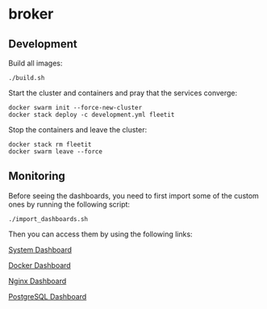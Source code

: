 # broker

## Development

Build all images:

```
./build.sh
```

Start the cluster and containers and pray that the services converge:

```
docker swarm init --force-new-cluster
docker stack deploy -c development.yml fleetit
```

Stop the containers and leave the cluster:

```
docker stack rm fleetit
docker swarm leave --force
```

## Monitoring

Before seeing the dashboards, you need to first import some of the custom ones by running the
following script:

```
./import_dashboards.sh
```

Then you can access them by using the following links:

[System Dashboard](http://127.0.0.1:5601/app/kibana#/dashboard/79ffd6e0-faa0-11e6-947f-177f697178b8?_g=()&_a=(description:'',filters:!(),fullScreenMode:!t,options:(darkTheme:!f,useMargins:!f),panels:!((gridData:(h:3,i:'1',w:6,x:0,y:11),id:'6b7b9a40-faa1-11e6-86b1-cd7735ff7e23',panelIndex:'1',type:visualization,version:'6.2.3'),(gridData:(h:3,i:'2',w:6,x:6,y:5),id:'4d546850-1b15-11e7-b09e-037021c4f8df',panelIndex:'2',type:visualization,version:'6.2.3'),(gridData:(h:3,i:'3',w:6,x:6,y:11),id:'089b85d0-1b16-11e7-b09e-037021c4f8df',panelIndex:'3',type:visualization,version:'6.2.3'),(gridData:(h:3,i:'4',w:6,x:0,y:8),id:bfa5e400-1b16-11e7-b09e-037021c4f8df,panelIndex:'4',type:visualization,version:'6.2.3'),(gridData:(h:3,i:'5',w:6,x:6,y:14),id:e0f001c0-1b18-11e7-b09e-037021c4f8df,panelIndex:'5',type:visualization,version:'6.2.3'),(gridData:(h:3,i:'6',w:6,x:0,y:14),id:'2e224660-1b19-11e7-b09e-037021c4f8df',panelIndex:'6',type:visualization,version:'6.2.3'),(gridData:(h:3,i:'7',w:6,x:0,y:5),id:ab2d1e90-1b1a-11e7-b09e-037021c4f8df,panelIndex:'7',type:visualization,version:'6.2.3'),(gridData:(h:3,i:'8',w:6,x:6,y:8),id:'4e4bb1e0-1b1b-11e7-b09e-037021c4f8df',panelIndex:'8',type:visualization,version:'6.2.3'),(gridData:(h:2,i:'9',w:2,x:4,y:1),id:'26732e20-1b91-11e7-bec4-a5e9ec5cab8b',panelIndex:'9',type:visualization,version:'6.2.3'),(gridData:(h:2,i:'10',w:2,x:0,y:1),id:'83e12df0-1b91-11e7-bec4-a5e9ec5cab8b',panelIndex:'10',type:visualization,version:'6.2.3'),(gridData:(h:2,i:'11',w:2,x:2,y:1),id:d3166e80-1b91-11e7-bec4-a5e9ec5cab8b,panelIndex:'11',type:visualization,version:'6.2.3'),(gridData:(h:2,i:'12',w:2,x:6,y:1),id:'522ee670-1b92-11e7-bec4-a5e9ec5cab8b',panelIndex:'12',type:visualization,version:'6.2.3'),(gridData:(h:2,i:'13',w:2,x:8,y:1),id:'1aae9140-1b93-11e7-8ada-3df93aab833e',panelIndex:'13',type:visualization,version:'6.2.3'),(gridData:(h:2,i:'14',w:4,x:8,y:3),id:'34f97ee0-1b96-11e7-8ada-3df93aab833e',panelIndex:'14',type:visualization,version:'6.2.3'),(gridData:(h:1,i:'16',w:6,x:0,y:0),id:System-Navigation,panelIndex:'16',type:visualization,version:'6.2.3'),(gridData:(h:2,i:'21',w:2,x:0,y:3),id:'19e123b0-4d5a-11e7-aee5-fdc812cc3bec',panelIndex:'21',type:visualization,version:'6.2.3'),(gridData:(h:2,i:'22',w:2,x:2,y:3),id:d2e80340-4d5c-11e7-aa29-87a97a796de6,panelIndex:'22',type:visualization,version:'6.2.3'),(gridData:(h:2,i:'23',w:2,x:6,y:3),id:'825fdb80-4d1d-11e7-b5f2-2b7c1895bf32',panelIndex:'23',type:visualization,version:'6.2.3'),(gridData:(h:2,i:'25',w:2,x:10,y:1),id:'96976150-4d5d-11e7-aa29-87a97a796de6',panelIndex:'25',type:visualization,version:'6.2.3'),(gridData:(h:3,i:'27',w:6,x:0,y:17),id:'99381c80-4d60-11e7-9a4c-ed99bbcaa42b',panelIndex:'27',type:visualization,version:'6.2.3'),(gridData:(h:3,i:'28',w:6,x:6,y:17),id:c5e3cf90-4d60-11e7-9a4c-ed99bbcaa42b,panelIndex:'28',type:visualization,version:'6.2.3'),(embeddableConfig:(vis:(defaultColors:('0%20-%20100':'rgb(0,104,55)'))),gridData:(h:2,i:'29',w:2,x:4,y:3),id:'590a60f0-5d87-11e7-8884-1bb4c3b890e4',panelIndex:'29',type:visualization,version:'6.2.3'),(gridData:(h:1,i:'30',w:6,x:6,y:0),id:'3d65d450-a9c3-11e7-af20-67db8aecb295',panelIndex:'30',type:visualization,version:'6.2.3')),query:(language:lucene,query:'beat.name:%2299c5e1ee5625%22'),timeRestore:!f,title:'%5BMetricbeat%20System%5D%20Host%20overview',viewMode:view))

[Docker Dashboard](http://127.0.0.1:5601/app/kibana#/dashboard/AV4REOpp5NkDleZmzKkE?_g=()&_a=(description:'',filters:!(),fullScreenMode:!t,options:(darkTheme:!f,useMargins:!f),panels:!((embeddableConfig:(vis:(params:(sort:(columnIndex:1,direction:asc)))),gridData:(h:5,i:'1',w:7,x:0,y:0),id:Docker-containers,panelIndex:'1',type:visualization,version:'6.2.3'),(embeddableConfig:(vis:(defaultColors:('0%20-%20100':'rgb(0,104,55)'))),gridData:(h:2,i:'2',w:5,x:7,y:0),id:Docker-Number-of-Containers,panelIndex:'2',type:visualization,version:'6.2.3'),(embeddableConfig:(vis:(legendOpen:!t)),gridData:(h:3,i:'3',w:2,x:7,y:2),id:Docker-containers-per-host,panelIndex:'3',type:visualization,version:'6.2.3'),(embeddableConfig:(vis:(legendOpen:!f)),gridData:(h:3,i:'4',w:6,x:0,y:5),id:Docker-CPU-usage,panelIndex:'4',type:visualization,version:'6.2.3'),(embeddableConfig:(vis:(legendOpen:!f)),gridData:(h:3,i:'5',w:6,x:6,y:5),id:Docker-memory-usage,panelIndex:'5',type:visualization,version:'6.2.3'),(embeddableConfig:(vis:(legendOpen:!f)),gridData:(h:3,i:'6',w:12,x:0,y:8),id:Docker-Network-IO,panelIndex:'6',type:visualization,version:'6.2.3'),(embeddableConfig:(vis:(legendOpen:!f)),gridData:(h:3,i:'7',w:3,x:9,y:2),id:Docker-images-and-names,panelIndex:'7',type:visualization,version:'6.2.3')),query:(language:lucene,query:(query_string:(analyze_wildcard:!t,default_field:'*',query:'*'))),timeRestore:!f,title:'%5BMetricbeat%20Docker%5D%20Overview',viewMode:view))

[Nginx Dashboard](http://127.0.0.1:5601/app/kibana#/dashboard/023d2930-f1a5-11e7-a9ef-93c69af7b129?_g=()&_a=(description:'Overview%20dashboard%20for%20the%20Nginx%20module%20in%20Metricbeat',filters:!(),fullScreenMode:!t,options:(darkTheme:!f,hidePanelTitles:!f,useMargins:!t),panels:!((gridData:(h:3,i:'1',w:6,x:6,y:0),id:'555df8a0-f1a1-11e7-a9ef-93c69af7b129',panelIndex:'1',type:visualization,version:'7.0.0-alpha1'),(gridData:(h:3,i:'2',w:6,x:6,y:3),id:a1d92240-f1a1-11e7-a9ef-93c69af7b129,panelIndex:'2',type:visualization,version:'7.0.0-alpha1'),(gridData:(h:3,i:'3',w:6,x:0,y:3),id:d763a570-f1a1-11e7-a9ef-93c69af7b129,panelIndex:'3',type:visualization,version:'7.0.0-alpha1'),(gridData:(h:3,i:'4',w:6,x:0,y:0),id:'47a8e0f0-f1a4-11e7-a9ef-93c69af7b129',panelIndex:'4',type:visualization,version:'7.0.0-alpha1'),(gridData:(h:3,i:'5',w:12,x:0,y:6),id:dcbffe30-f1a4-11e7-a9ef-93c69af7b129,panelIndex:'5',type:visualization,version:'7.0.0-alpha1')),query:(language:lucene,query:''),timeRestore:!f,title:'%5BMetricbeat%20Nginx%5D%20Overview',viewMode:view))

[PostgreSQL Dashboard](http://127.0.0.1:5601/app/kibana#/dashboard/69845e60-6356-11e8-9c42-7b9bbbce7ccf?_g=()&_a=(description:'',filters:!(),fullScreenMode:!t,options:(darkTheme:!f,hidePanelTitles:!f,useMargins:!t),panels:!((gridData:(h:4,i:'1',w:12,x:0,y:3),id:'079363f0-6355-11e8-9c42-7b9bbbce7ccf',panelIndex:'1',title:Queries,type:search,version:'6.2.3'),(embeddableConfig:(vis:(legendOpen:!f)),gridData:(h:3,i:'2',w:6,x:0,y:0),id:a6ae3890-6371-11e8-b017-a1352cae8163,panelIndex:'2',title:'Query%20Count',type:visualization,version:'6.2.3'),(gridData:(h:3,i:'3',w:3,x:9,y:0),id:'07666f70-6374-11e8-b017-a1352cae8163',panelIndex:'3',title:'',type:visualization,version:'6.2.3'),(gridData:(h:3,i:'4',w:3,x:6,y:0),id:'93c81680-6374-11e8-b017-a1352cae8163',panelIndex:'4',title:'',type:visualization,version:'6.2.3')),query:(language:lucene,query:''),timeRestore:!f,title:Postgresql,viewMode:view))
